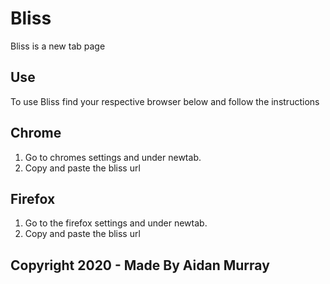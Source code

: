 # Bliss
Bliss is a new tab page
## Use
To use Bliss find your respective browser below and follow the instructions
## Chrome
1. Go to chromes settings and under newtab.
2. Copy and paste the bliss url
## Firefox
1. Go to the firefox settings and under newtab.
2. Copy and paste the bliss url

## Copyright 2020 - Made By Aidan Murray
